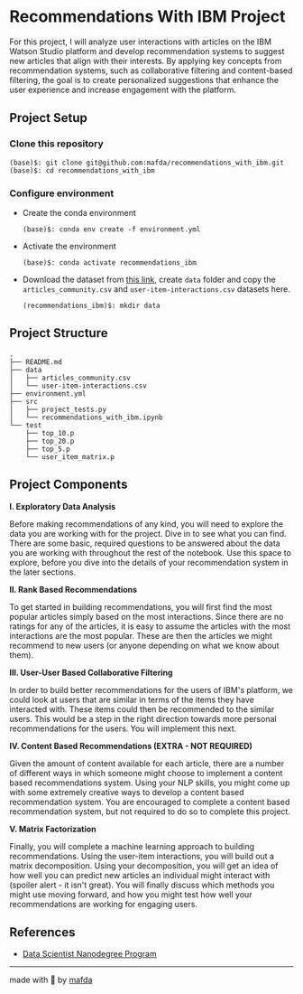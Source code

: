 # Recommendations With IBM Project

For this project, I will analyze user interactions with articles on the IBM
Watson Studio platform and develop recommendation systems to suggest new
articles that align with their interests. By applying key concepts from
recommendation systems, such as collaborative filtering and content-based
filtering, the goal is to create personalized suggestions that enhance the user
experience and increase engagement with the platform.

## Project Setup

### Clone this repository

```shell
(base)$: git clone git@github.com:mafda/recommendations_with_ibm.git
(base)$: cd recommendations_with_ibm
```

### Configure environment

- Create the conda environment

    ```shell
    (base)$: conda env create -f environment.yml
    ```

- Activate the environment

    ```shell
    (base)$: conda activate recommendations_ibm
    ```

- Download the dataset from [this link](),
  create `data` folder and copy the `articles_community.csv` and `user-item-interactions.csv` datasets
  here.

    ```shell
    (recommendations_ibm)$: mkdir data
    ```

## Project Structure

```shell
.
├── README.md
├── data
│   ├── articles_community.csv
│   └── user-item-interactions.csv
├── environment.yml
├── src
│   ├── project_tests.py
│   └── recommendations_with_ibm.ipynb
└── test
    ├── top_10.p
    ├── top_20.p
    ├── top_5.p
    └── user_item_matrix.p
```

## Project Components

**I. Exploratory Data Analysis**

Before making recommendations of any kind, you will need to explore the data you
are working with for the project. Dive in to see what you can find. There are
some basic, required questions to be answered about the data you are working
with throughout the rest of the notebook. Use this space to explore, before you
dive into the details of your recommendation system in the later sections.

**II. Rank Based Recommendations**

To get started in building recommendations, you will first find the most popular
articles simply based on the most interactions. Since there are no ratings for
any of the articles, it is easy to assume the articles with the most
interactions are the most popular. These are then the articles we might
recommend to new users (or anyone depending on what we know about them).

**III. User-User Based Collaborative Filtering**

In order to build better recommendations for the users of IBM's platform, we
could look at users that are similar in terms of the items they have interacted
with. These items could then be recommended to the similar users. This would be
a step in the right direction towards more personal recommendations for the
users. You will implement this next.

**IV. Content Based Recommendations (EXTRA - NOT REQUIRED)**

Given the amount of content available for each article, there are a number of
different ways in which someone might choose to implement a content based
recommendations system. Using your NLP skills, you might come up with some
extremely creative ways to develop a content based recommendation system. You
are encouraged to complete a content based recommendation system, but not
required to do so to complete this project.

**V. Matrix Factorization**

Finally, you will complete a machine learning approach to building
recommendations. Using the user-item interactions, you will build out a matrix
decomposition. Using your decomposition, you will get an idea of how well you
can predict new articles an individual might interact with (spoiler alert - it
isn't great). You will finally discuss which methods you might use moving
forward, and how you might test how well your recommendations are working for
engaging users.

## References

- [Data Scientist Nanodegree
  Program](https://www.udacity.com/course/data-scientist-nanodegree--nd025)

---

made with 💙 by [mafda](https://mafda.github.io/)
